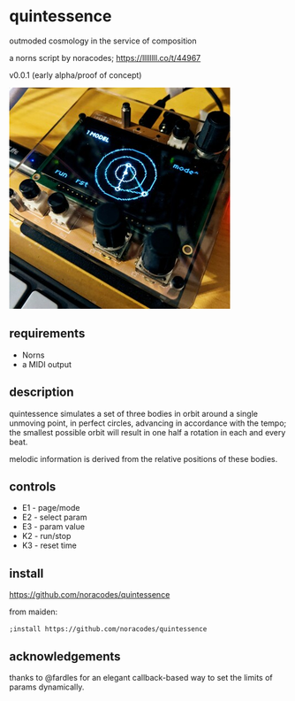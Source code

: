 # quintessence
outmoded cosmology in the service of composition

a norns script by noracodes; https://llllllll.co/t/44967 

v0.0.1 (early alpha/proof of concept)

![a photo of Norns running quintessence](hero-small.jpg)

## requirements

- Norns
- a MIDI output

## description

quintessence simulates a set of three bodies in orbit around a single unmoving point,
in perfect circles, advancing in accordance with the tempo;
the smallest possible orbit will result in one half a rotation in each and every beat.

melodic information is derived from the relative positions of these bodies.

## controls
- E1 - page/mode
- E2 - select param
- E3 - param value
- K2 - run/stop
- K3 - reset time

## install

https://github.com/noracodes/quintessence

from maiden:

```text
;install https://github.com/noracodes/quintessence
```

## acknowledgements
thanks to @fardles for an elegant callback-based way to set the limits of params dynamically.


